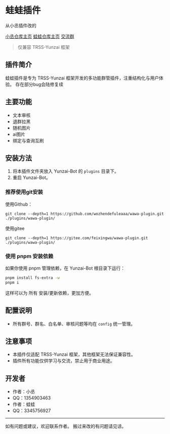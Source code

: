 # 蛙蛙插件
从小丞插件改的

[小丞仓库主页](https://github.com/A-Kevin1217)
[蛙蛙仓库主页](https://github.com/wozhendefuleaaa)
[交流群](https://qm.qq.com/q/AipSySxkR2)
> 仅兼容 TRSS-Yunzai 框架

## 插件简介

蛙蛙插件是专为 TRSS-Yunzai 框架开发的多功能群管插件，注重结构化与用户体验。
存在部分bug会陆修复续

## 主要功能
- 文本审核
- 退群拉黑
- 随机图片
- ai图片
- 绑定与查询互刷

## 安装方法
1. 将本插件文件夹放入 Yunzai-Bot 的 `plugins` 目录下。
2. 重启 Yunzai-Bot。

### 推荐使用git安装

使用Github：
```
git clone --depth=1 https://github.com/wozhendefuleaaa/wawa-plugin.git ./plugins/wawa-plugin/
```
使用gitee
```
git clone --depth=1 https://gitee.com/feixingwa/wawa-plugin.git ./plugins/wawa-plugin/
```


### 使用 pnpm 安装依赖

如果你使用 pnpm 管理依赖，在 Yunzai-Bot 根目录下运行：

```bash
pnpm install fs-extra -w
pnpm i
```

这样可以为 所有 安装/更新依赖，更加方便。

## 配置说明
- 所有群号、群名、白名单、审核问题等均在 `config` 统一管理。

## 注意事项
- 本插件仅适配 TRSS-Yunzai 框架，其他框架无法保证兼容性。
- 插件所有功能仅供学习与交流，禁止用于商业用途。

## 开发者
- 作者：小丞
- QQ：1354903463
- 作者：蛙蛙
- QQ：3345756927

---
如有问题或建议，欢迎联系作者。
搬过来改的有问题请见谅。
